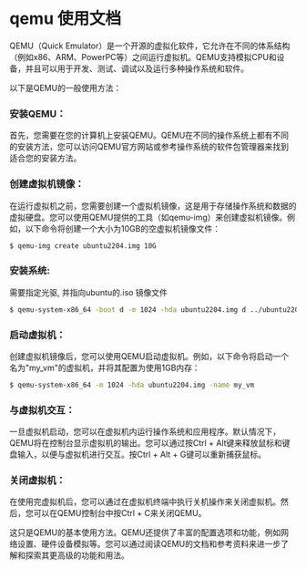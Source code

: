 # qemu 使用文档




QEMU（Quick Emulator）是一个开源的虚拟化软件，它允许在不同的体系结构（例如x86、ARM、PowerPC等）之间运行虚拟机。QEMU支持模拟CPU和设备，并且可以用于开发、测试、调试以及运行多种操作系统和软件。

以下是QEMU的一般使用方法：

###  安装QEMU：
首先，您需要在您的计算机上安装QEMU。QEMU在不同的操作系统上都有不同的安装方法，您可以访问QEMU官方网站或参考操作系统的软件包管理器来找到适合您的安装方法。

### 创建虚拟机镜像：
在运行虚拟机之前，您需要创建一个虚拟机镜像，这是用于存储操作系统和数据的虚拟硬盘。您可以使用QEMU提供的工具（如qemu-img）来创建虚拟机镜像。例如，以下命令将创建一个大小为10GB的空虚拟机镜像文件：

```sh
$ qemu-img create ubuntu2204.img 10G
```

### 安装系统:
需要指定光驱, 并指向ubuntu的.iso 镜像文件

```sh
$ qemu-system-x86_64 -boot d -m 1024 -hda ubuntu2204.img d ../ubuntu2204.iso -name my_vm
```


### 启动虚拟机：
创建虚拟机镜像后，您可以使用QEMU启动虚拟机。例如，以下命令将启动一个名为"my_vm"的虚拟机，并将其配置为使用1GB内存：

```sh
$ qemu-system-x86_64 -m 1024 -hda ubuntu2204.img -name my_vm
```


### 与虚拟机交互：
一旦虚拟机启动，您可以在虚拟机内运行操作系统和应用程序。默认情况下，QEMU将在控制台显示虚拟机的输出。您可以通过按Ctrl + Alt键来释放鼠标和键盘输入，以便与虚拟机进行交互。按Ctrl + Alt + G键可以重新捕获鼠标。

### 关闭虚拟机：
在使用完虚拟机后，您可以通过在虚拟机终端中执行关机操作来关闭虚拟机。然后，您可以在QEMU控制台中按Ctrl + C来关闭QEMU。

这只是QEMU的基本使用方法。QEMU还提供了丰富的配置选项和功能，例如网络设置、硬件设备模拟等。您可以通过阅读QEMU的文档和参考资料来进一步了解和探索其更高级的功能和用法。